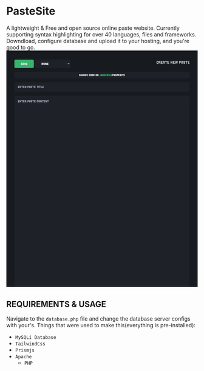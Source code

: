 # PasteSite

A lightweight & Free and open source online paste website. Currently supporting syntax highlighting for over 40 languages, files and frameworks. Downdload, configure database and upload it to your hosting, and you're good to go.
![Web Preview](./DELETE%20ME/preview.png)

## REQUIREMENTS & USAGE

Navigate to the `database.php` file and change the database server configs with your's.
Things that were used to make this(everything is pre-installed):

- `MySQLi Database`
- `TailwindCss`
- `Prismjs`
- `Apache`
  - `PHP`
